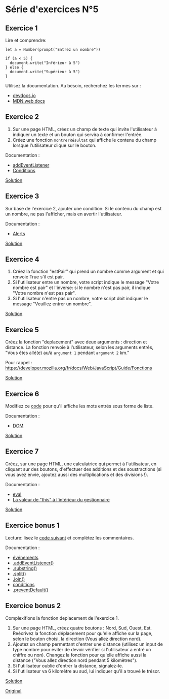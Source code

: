 # Série d'exercices N°5

## Exercice 1

Lire et comprendre:

    let a = Number(prompt("Entrez un nombre"))
    
    if (a < 5) {
      document.write("Inférieur à 5")
    } else {
      document.write("Supérieur à 5")
    }

Utilisez la documentation. Au besoin, recherchez les termes sur :
- [devdocs.io](https://devdocs.io/)
- [MDN web docs](https://developer.mozilla.org/fr/search)


## Exercice 2

1. Sur une page HTML, créez un champ de texte qui invite l'utilisateur à indiquer un texte et un bouton qui servira à confirmer l'entrée.
2. Créez une fonction `montrerRésultat` qui affiche le contenu du champ lorsque l'utilisateur clique sur le bouton.

Documentation :
- [addEventListener](https://developer.mozilla.org/fr/docs/Web/API/EventTarget/addEventListener)
- [Conditions](https://developer.mozilla.org/fr/docs/Web/JavaScript/Reference/Instructions/if...else)

[Solution](solutions/serie-5-exercice-2.html)


## Exercice 3

Sur base de l'exercice 2, ajouter une condition: Si le contenu du champ est un nombre, ne pas l'afficher, mais en avertir l'utilisateur.

Documentation :
- [Alerts](https://developer.mozilla.org/fr/docs/Web/API/Window/alert)

[Solution](solutions/serie-5-exercice-3.html)


## Exercice 4

1. Créez la fonction "estPair" qui prend un nombre comme argument et qui renvoie True s'il est pair.
2. Si l'utilisateur entre un nombre, votre script indique le message "Votre nombre est pair" et l'inverse: si le nombre n'est pas pair, il indique "Votre nombre n'est pas pair".
3. Si l'utilisateur n'entre pas un nombre, votre script doit indiquer le message "Veuillez entrer un nombre".

[Solution](solutions/serie-5-exercice-4.html)


## Exercice 5

Créez la fonction "deplacement" avec deux arguments : direction et distance. La fonction renvoie à l'utilisateur, selon les arguments entrés, "Vous êtes allé(e) au/à `argument 1` pendant `argument 2` km."

Pour rappel : https://developer.mozilla.org/fr/docs/Web/JavaScript/Guide/Fonctions

[Solution](solutions/serie-5-exercice-5.html)


## Exercice 6

Modifiez ce [code](serie-5-exercice-6-donnee.html) pour qu'il affiche les mots entrés sous forme de liste.

Documentation :
- [DOM](https://developer.mozilla.org/fr/docs/Web/API/Document/createElement)

[Solution](solutions/serie-5-exercice-6.html)


## Exercice 7

Créez, sur une page HTML, une calculatrice qui permet à l'utilisateur, en cliquant sur des boutons, d'effectuer des additions et des soustractions (si vous avez envie, ajoutez aussi des multiplications et des divisions !).

Documentation :
- [eval](https://developer.mozilla.org/fr/docs/Web/JavaScript/Reference/Objets_globaux/eval)
- [La valeur de "this" à l'intérieur du gestionnaire](https://developer.mozilla.org/fr/docs/Web/API/EventTarget/addEventListener#La_valeur_de_this_%C3%A0_lint%C3%A9rieur_du_gestionnaire)

[Solution](solutions/serie-5-exercice-7.html)


## Exercice bonus 1

Lecture: lisez le [code suivant](https://codepen.io/DigitalDW/pen/LgLYGG) et complétez les commentaires.

Documentation : 
- [événements](https://www.w3schools.com/js/js_events.asp)
- [.addEventListener()](https://www.w3schools.com/jsref/met_element_addeventlistener.asp)
- [.substring()](https://developer.mozilla.org/fr/docs/Web/JavaScript/Reference/Objets_globaux/String/substring)
- [.split()](https://www.w3schools.com/jsref/jsref_split.asp)
- [.join()](https://www.w3schools.com/jsref/jsref_join.asp)
- [conditions](https://www.w3schools.com/jsref/jsref_if.asp)
- [.preventDefault()](https://www.w3schools.com/jsref/event_preventdefault.asp)


## Exercice bonus 2

Complexifions la fonction deplacement de l'exercice 1.

1. Sur une page HTML, créez quatre boutons : Nord, Sud, Ouest, Est. Reécrivez la fonction déplacement pour qu'elle affiche sur la page, selon le bouton choisi, la direction (Vous allez direction nord).
2. Ajoutez un champ permettant d'entrer une distance (utilisez un input de type nombre pour éviter de devoir vérifier si l'utilisateur a entré un chiffre ou non). Changez la fonction pour qu'elle affiche aussi la distance ("Vous allez direction nord pendant 5 kilomètres").
3. Si l'utilisateur oublie d'entrer la distance, signalez-le.
4. Si l'utilisateur va 6 kilomètre au sud, lui indiquer qu'il a trouvé le trésor.

[Solution](https://codepen.io/DigitalDW/pen/GYyWym)

[Original](https://gist.github.com/GregoryThonney/b7ca0990f8bf3482d97d7519187ddf7f)